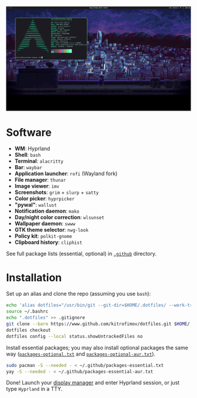 ![preview](preview.png)

# Software
- **WM**: Hyprland
- **Shell**: `bash`
- **Terminal**: `alacritty`
- **Bar**: `waybar`
- **Application launcher**: `rofi` (Wayland fork)
- **File manager**: `thunar`
- **Image viewer**: `imv`
- **Screenshots**: `grim` + `slurp` + `satty`
- **Color picker**: `hyprpicker`
- **"pywal"**: `wallust`
- **Notification daemon**: `mako`
- **Day/night color correction**: `wlsunset`
- **Wallpaper daemon**: `swww`
- **GTK theme selector**: `nwg-look`
- **Policy kit**: `polkit-gnome`
- **Clipboard history**: `cliphist`

See full package lists (essential, optional) in [`.github`](.github) directory.

# Installation
Set up an alias and clone the repo (assuming you use `bash`):
```bash
echo 'alias dotfiles="/usr/bin/git --git-dir=$HOME/.dotfiles/ --work-tree=$HOME"' >> $HOME/.bashrc
source ~/.bashrc
echo ".dotfiles" >> .gitignore
git clone --bare https://www.github.com/kitrofimov/dotfiles.git $HOME/.dotfiles
dotfiles checkout
dotfiles config --local status.showUntrackedFiles no
```

Install essential packages; you may also install optional packages the same way ([`packages-optional.txt`](packages-optional.txt) and [`packages-optional-aur.txt`](packages-optional-aur.txt)).
```bash
sudo pacman -S --needed - < ~/.github/packages-essential.txt
yay -S --needed - < ~/.github/packages-essential-aur.txt
```

Done! Launch your [display manager](https://wiki.archlinux.org/title/Display_manager) and enter Hyprland session, or just type `Hyprland` in a TTY.
